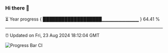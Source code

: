 ### Hi there 👋

⏳ Year progress { ███████████████████▁▁▁▁▁▁▁▁▁▁▁ } 64.41 %

---

⏰ Updated on Fri, 23 Aug 2024 18:12:04 GMT

![Progress Bar CI](https://github.com/Shyam-Makwana/GitHub-Actions-Demo/workflows/Progress%20Bar%20CI/badge.svg)
